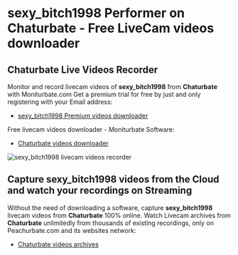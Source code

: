 # sexy_bitch1998 Performer on Chaturbate - Free LiveCam videos downloader

## Chaturbate Live Videos Recorder

Monitor and record livecam videos of **sexy_bitch1998** from **Chaturbate** with Moniturbate.com
Get a premium trial for free by just and only registering with your Email address:
* [sexy_bitch1998 Premium videos downloader](https://moniturbate.com/request-demo-licence-key.html)

Free livecam videos downloader - Moniturbate Software:
* [Chaturbate videos downloader](https://moniturbate.com/moniturbate-download-software.html)

![sexy_bitch1998 livecam videos recorder](https://peachurnet.com/templates/moniturbate-software.png)


## Capture sexy_bitch1998 videos from the Cloud and watch your recordings on Streaming

Without the need of downloading a software, capture **sexy_bitch1998** livecam videos from **Chaturbate** 100% online.
Watch Livecam archives from **Chaturbate** unlimitedly from thousands of existing recordings, only on Peachurbate.com and its websites network:
* [Chaturbate videos archives](https://peachurnet.com/)